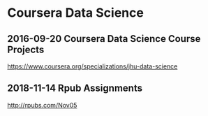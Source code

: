 # Coursera Data Science

## 2016-09-20 Coursera Data Science Course Projects

https://www.coursera.org/specializations/jhu-data-science

## 2018-11-14 Rpub Assignments

http://rpubs.com/Nov05
